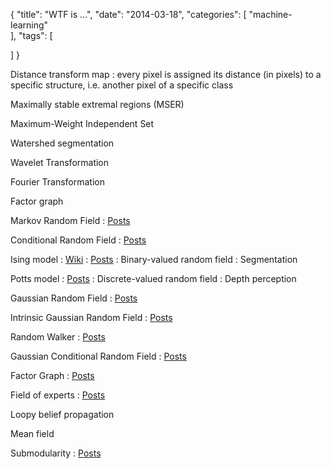 {
  "title": "WTF is ...",
  "date": "2014-03-18",
  "categories": [
  "machine-learning"    
  ],
  "tags": [
    
  ]
}


Distance transform map
: every pixel is assigned its distance (in pixels) to a specific structure, i.e. another pixel of a
specific class

Maximally stable extremal regions (MSER)

Maximum-Weight Independent Set


Watershed segmentation

Wavelet Transformation

Fourier Transformation

Factor graph

Markov Random Field
: [Posts](/posts/ml/mrf)

Conditional Random Field
: [Posts](/posts/ml/crf#conditional-random-field)

Ising model
: [Wiki](http://de.wikipedia.org/wiki/Ising-Modell)
: [Posts](/posts/ml/mrf#ising-model)
: Binary-valued random field
: Segmentation

Potts model
: [Posts](/posts/ml/mrf#potts-model)
: Discrete-valued random field
: Depth perception

Gaussian Random Field
: [Posts](/posts/ml/mrf#gaussian-markov-random-field)

Intrinsic Gaussian Random Field
: [Posts](/posts/ml/mrf#intrinsic-gaussian-markov-random-field)

Random Walker
: [Posts](/posts/ml/mrf#random-walker)

Gaussian Conditional Random Field
: [Posts](/posts/ml/mrf#gaussian-conditional-random-field)

Factor Graph
: [Posts](/posts/ml/mrf#factor-graph)

Field of experts
: [Posts](/posts/ml/foe)

Loopy belief propagation

Mean field

Submodularity
: [Posts](/posts/ml/submodular)
